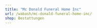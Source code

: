 ```yaml
---
title: "Mc Donald Funeral Home Inc"
url: /wabash/mc-donald-funeral-home-inc/
shop: Bestattungen
---
```


